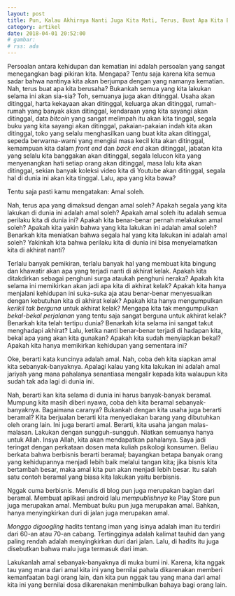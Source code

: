 ```yaml
---
layout: post
title: Pun, Kalau Akhirnya Nanti Juga Kita Mati, Terus, Buat Apa Kita Berusaha?
category: artikel
date: 2018-04-01 20:52:00
# gambar: 
# rss: ada
---
```


Persoalan antara kehidupan dan kematian ini adalah persoalan yang sangat menegangkan bagi pikiran kita. Mengapa? Tentu saja karena kita semua sadar bahwa nantinya kita akan berjumpa dengan yang namanya kematian. Nah, terus buat apa kita berusaha? Bukankah semua yang kita lakukan selama ini akan sia-sia? Toh, semuanya juga akan ditinggal. Usaha akan ditinggal, harta kekayaan akan ditinggal, keluarga akan ditinggal, rumah-rumah yang banyak akan ditinggal, kendaraan yang kita sayangi akan ditinggal, data _bitcoin_ yang sangat melimpah itu akan kita tinggal, segala buku yang kita sayangi akan ditinggal, pakaian-pakaian indah kita akan ditinggal, toko yang selalu menghasilkan uang buat kita akan ditinggal, sepeda berwarna-warni yang mengisi masa kecil kita akan ditinggal, kemampuan kita dalam _front end_ dan _back end_ akan ditinggal, jabatan kita yang selalu kita banggakan akan ditinggal, segala lelucon kita yang menyenangkan hati setiap orang akan ditinggal, masa lalu kita akan ditinggal, sekian banyak koleksi video kita di Youtube akan ditinggal, segala hal di dunia ini akan kita tinggal. Lalu, apa yang kita bawa?

Tentu saja pasti kamu mengatakan: Amal soleh.

Nah, terus apa yang dimaksud dengan amal soleh? Apakah segala yang kita lakukan di dunia ini adalah amal soleh? Apakah amal soleh itu adalah semua perilaku kita di dunia ini? Apakah kita benar-benar pernah melakukan amal soleh? Apakah kita yakin bahwa yang kita lakukan ini adalah amal soleh? Benarkah kita meniatkan bahwa segala hal yang kita lakukan ini adalah amal soleh? Yakinkah kita bahwa perilaku kita di dunia ini bisa menyelamatkan kita di akhirat nanti?

Terlalu banyak pemikiran, terlalu banyak hal yang membuat kita bingung dan khawatir akan apa yang terjadi nanti di akhirat kelak. Apakah kita ditakdirkan sebagai penghuni surga ataukah penghuni neraka? Apakah kita selama ini memikirkan akan jadi apa kita di akhirat kelak? Apakah kita hanya menjalani kehidupan ini suka-suka aja atau benar-benar menyesuaikan dengan kebutuhan kita di akhirat kelak? Apakah kita hanya mengumpulkan _kerikil tak berguna_ untuk akhirat kelak? Mengapa kita tak mengumpulkan _bekal-bekal perjalanan_ yang tentu saja sangat berguna untuk akhirat kelak? Benarkah kita telah tertipu dunia? Benarkah kita selama ini sangat takut menghadapi akhirat? Lalu, ketika nanti benar-benar terjadi di hadapan kita, bekal apa yang akan kita gunakan? Apakah kita sudah menyiapkan bekal? Apakah kita hanya memikirkan kehidupan yang sementara ini?

Oke, berarti kata kuncinya adalah amal. Nah, coba deh kita siapkan amal kita sebanyak-banyaknya. Apalagi kalau yang kita lakukan ini adalah amal jariyah yang mana pahalanya senantiasa mengalir kepada kita walaupun kita sudah tak ada lagi di dunia ini.

Nah, berarti kan kita selama di dunia ini harus banyak-banyak beramal. Mumpung kita masih diberi nyawa, coba deh kita beramal sebanyak-banyaknya. Bagaimana caranya? Bukankah dengan kita usaha juga berarti beramal? Kita berjualan berarti kita menyediakan barang yang dibutuhkan oleh orang lain. Ini juga berarti amal. Berarti, kita usaha jangan malas-malasan. Lakukan dengan sungguh-sungguh. Niatkan semuanya hanya untuk Allah. Insya Allah, kita akan mendapatkan pahalanya. Saya jadi teringat dengan perkataan dosen mata kuliah psikologi konsumen. Beliau berkata bahwa berbisnis berarti beramal; bayangkan betapa banyak orang yang kehidupannya menjadi lebih baik melalui tangan kita; jika bisnis kita bertambah besar, maka amal kita pun akan menjadi lebih besar. Itu salah satu contoh beramal yang biasa kita lakukan yaitu berbisnis.

Nggak cuma berbisnis. Menulis di blog pun juga merupakan bagian dari beramal. Membuat aplikasi android lalu _mempublishnya_ ke Play Store pun juga merupakan amal. Membuat buku pun juga merupakan amal. Bahkan, hanya menyingkirkan duri di jalan juga merupakan amal.

_Monggo digoogling_ hadits tentang iman yang isinya adalah iman itu terdiri dari 60-an atau 70-an cabang. Tertingginya adalah kalimat tauhid dan yang paling rendah adalah menyingkirkan duri dari jalan. Lalu, di hadits itu juga disebutkan bahwa malu juga termasuk dari iman.

Lakukanlah amal sebanyak-banyaknya di muka bumi ini. Karena, kita nggak tau yang mana dari amal kita ini yang bernilai pahala dikarenakan memberi kemanfaatan bagi orang lain, dan kita pun nggak tau yang mana dari amal kita ini yang bernilai dosa dikarenakan menimbulkan bahaya bagi orang lain.